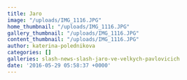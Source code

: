 ```yaml
---
title: Jaro
image: "/uploads/IMG_1116.JPG"
home_thumbnail: "/uploads/IMG_1116.JPG"
gallery_thumbnail: "/uploads/IMG_1116.JPG"
content_thumbnail: "/uploads/IMG_1116.JPG"
author: katerina-polednikova
categories: []
galleries: slash-news-slash-jaro-ve-velkych-pavlovicich
date: '2016-05-29 05:58:37 +0000'
---
```

